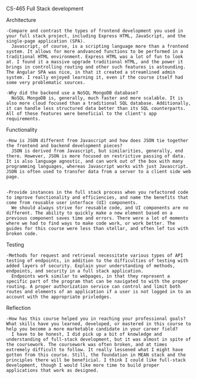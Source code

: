 CS-465 Full Stack development

Architecture

    -Compare and contrast the types of frontend development you used in your full stack project, including Express HTML, JavaScript, and the single-page application (SPA).
      Javascript, of course, is a scripting language more than a frontend system. It allows for more andvanced functions to be performed in a traditional HTML environment. Express HTML was a lot of fun to look at. I found it a massive upgrade traditional HTML, and the power it brings in controlling routing and other such features is astounding. The Angular SPA was nice, in that it created a streamlined admin system. I really enjoyed learning it, even if the course itself had some very problematic sources.
      
    -Why did the backend use a NoSQL MongoDB database?
      NoSQL MongoDB is, generally, much faster and more scalable. It is also more cloud focused than a traditional SQL database. Additionally, it can handle less structured data better than its SQL counterparts. All of these features were beneficial to the client's app requirements.

Functionality

    -How is JSON different from Javascript and how does JSON tie together the frontend and backend development pieces?
      JSON is derived from Javascript, but similarities, generally, end there. However, JSON is more focused on restrictive passing of data. It is also language agnostic, and can work out of the box with many programming languages, whereas Javascript works with just Javascript. JSON is often used to transfer data from a server to a client side web page.
      
    
    -Provide instances in the full stack process when you refactored code to improve functionality and efficiencies, and name the benefits that come from reusable user interface (UI) components.
      We should always strive for reusable code, and UI components are no different. The ability to quickly make a new element based on a previous component saves time and errors. There were a lot of moments where we had to find ways to make code work, or work better. The guides for this course were less than stellar, and often lef tus with broken code.
      
Testing

    -Methods for request and retrieval necessitate various types of API testing of endpoints, in addition to the difficulties of testing with added layers of security. Explain your understanding of methods, endpoints, and security in a full stack application.
      Endpoints work similar to webpages, in that they represent a specific part of the program that can be navigated to with the proper routing. A proper authorization service can control and limit both routes and elements of an application if a user is not logged in to an account with the appropriate privledges. 

Reflection

    -How has this course helped you in reaching your professional goals? What skills have you learned, developed, or mastered in this course to help you become a more marketable candidate in your career field?
      I have to be honest, I did pick up a bit of knowledge and understanding of full-stack development, but it was almost in spite of the coursework. The coursework was often broken, and at times extremely difficult to follow. It really lessened what I might have gotten from this course. Still, the foundation in MEAN stack and the principles there will be beneficial. I think I could like full-stack development, though I would like more time to build proper applications that work as designed. 
